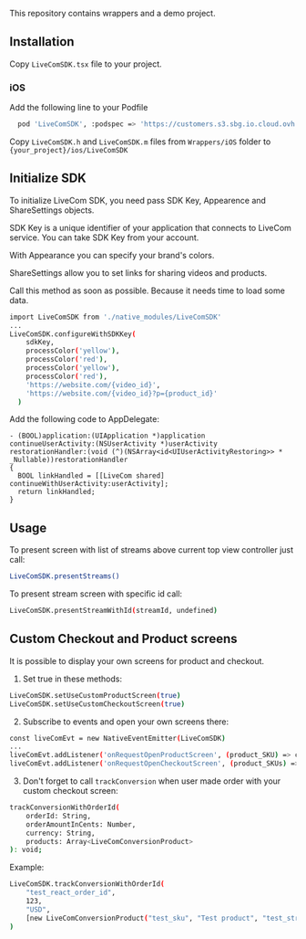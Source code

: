 This repository contains wrappers and a demo project.

## Installation
Copy ```LiveComSDK.tsx``` file to your project.
### iOS
Add the following line to your Podfile
```sh
  pod 'LiveComSDK', :podspec => 'https://customers.s3.sbg.io.cloud.ovh.net/ios/latest.podspec'
```
Copy ```LiveComSDK.h``` and ```LiveComSDK.m``` files from ```Wrappers/iOS``` folder to ```{your_project}/ios/LiveComSDK```
## Initialize SDK
To initialize LiveCom SDK, you need pass SDK Key, Appearence and ShareSettings objects.

SDK Key is a unique identifier of your application that connects to LiveCom service. You can take SDK Key from your account.

With Appearance you can specify your brand's colors.

ShareSettings allow you to set links for sharing videos and products.

Call  this method as soon as possible. Because it needs time to load some data.
```sh 
import LiveComSDK from './native_modules/LiveComSDK'
...
LiveComSDK.configureWithSDKKey(
    sdkKey,
    processColor('yellow'),
    processColor('red'),
    processColor('yellow'),
    processColor('red'),
    'https://website.com/{video_id}',
    'https://website.com/{video_id}?p={product_id}'
  )
```
Add the following code to AppDelegate:
```
- (BOOL)application:(UIApplication *)application
continueUserActivity:(NSUserActivity *)userActivity
restorationHandler:(void (^)(NSArray<id<UIUserActivityRestoring>> * _Nullable))restorationHandler
{
  BOOL linkHandled = [[LiveCom shared] continueWithUserActivity:userActivity];
  return linkHandled;
}
```
## Usage
To present screen with list of streams above current top view controller just call:
```sh 
LiveComSDK.presentStreams()
```

To present stream screen with specific id call:
```sh 
LiveComSDK.presentStreamWithId(streamId, undefined)
```
## Custom Checkout and Product screens
It is possible to display your own screens for product and checkout.
1) Set true in these methods:
```sh
LiveComSDK.setUseCustomProductScreen(true)
LiveComSDK.setUseCustomCheckoutScreen(true)
```
2) Subscribe to events and open your own screens there:
``` sh 
const liveComEvt = new NativeEventEmitter(LiveComSDK)
...
liveComEvt.addListener('onRequestOpenProductScreen', (product_SKU) => console.log('onRequestOpenProductScreen - ' + product_SKU))
liveComEvt.addListener('onRequestOpenCheckoutScreen', (product_SKUs) => console.log('onRequestOpenCheckoutScreen - ' + product_SKUs))
```
3) Don't forget to call ```trackConversion``` when user made order with your custom checkout screen:
``` sh 
trackConversionWithOrderId(
    orderId: String,
    orderAmountInCents: Number,
    currency: String,
    products: Array<LiveComConversionProduct>
): void;
```
Example:
``` sh
LiveComSDK.trackConversionWithOrderId(
    "test_react_order_id",
    123,
    "USD",
    [new LiveComConversionProduct("test_sku", "Test product", "test_stream_id", 1)]
)
```
